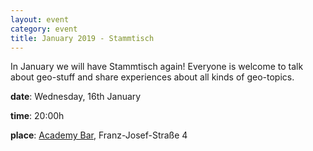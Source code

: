```yaml
---
layout: event
category: event
title: January 2019 - Stammtisch
---
```


In January we will have Stammtisch again! Everyone is welcome
to talk about geo-stuff and share experiences about all kinds of geo-topics.

**date**: Wednesday, 16th January

**time**: 20:00h

**place**: [Academy Bar](https://www.openstreetmap.org/node/4742175090), Franz-Josef-Straße 4
